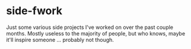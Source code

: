 # side-fwork
Just some various side projects I've worked on over the past couple months. Mostly useless to the majority of people, but who knows, maybe it'll inspire someone ... probably not though.
